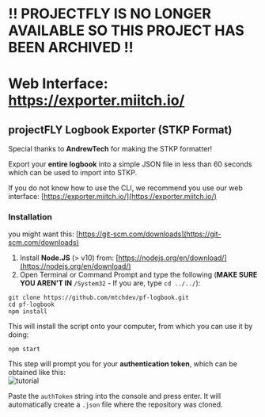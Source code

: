 # !! PROJECTFLY IS NO LONGER AVAILABLE SO THIS PROJECT HAS BEEN ARCHIVED !! 



# Web Interface: https://exporter.miitch.io/

## projectFLY Logbook Exporter (STKP Format)

Special thanks to **AndrewTech** for making the STKP formatter!  

Export your **entire logbook** into a simple JSON file in less than 60 seconds which can be used to import into STKP.  

If you do not know how to use the CLI, we recommend you use our web interface: [https://exporter.miitch.io/](https://exporter.miitch.io/)

### Installation

you might want this: [https://git-scm.com/downloads](https://git-scm.com/downloads)
1. Install **Node.JS** (> v10) from: [https://nodejs.org/en/download/](https://nodejs.org/en/download/)  
2. Open Terminal or Command Prompt and type the following (**MAKE SURE YOU AREN'T IN** `/System32` - If you are, type `cd ../../`):

```
git clone https://github.com/mtchdev/pf-logbook.git
cd pf-logbook
npm install
```

This will install the script onto your computer, from which you can use it by doing:
```
npm start
```

This step will prompt you for your **authentication token**, which can be obtained like this:  
![tutorial](https://i.imgur.com/Ln0OpCK.png)

Paste the `authToken` string into the console and press enter. It will automatically create a `.json` file where the repository was cloned.
